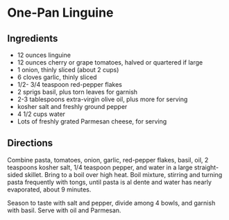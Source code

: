 # One-Pan Linguine

## Ingredients

* 12 ounces linguine
* 12 ounces cherry or grape tomatoes, halved or quartered if large
* 1 onion, thinly sliced (about 2 cups)
* 6 cloves garlic, thinly sliced
* 1/2- 3/4 teaspoon red-pepper flakes
* 2 sprigs basil, plus torn leaves for garnish
* 2-3 tablespoons extra-virgin olive oil, plus more for serving
* kosher salt and freshly ground pepper
* 4 1/2 cups water
* Lots of freshly grated Parmesan cheese, for serving

## Directions

Combine pasta, tomatoes, onion, garlic, red-pepper flakes, basil, oil, 2 teaspoons kosher salt, 1/4 teaspoon pepper, and water in a large straight-sided skillet. Bring to a boil over high heat. Boil mixture, stirring and turning pasta frequently with tongs, until pasta is al dente and water has nearly evaporated, about 9 minutes.

Season to taste with salt and pepper, divide among 4 bowls, and garnish with basil. Serve with oil and Parmesan.
